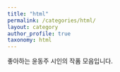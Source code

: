```yaml
---
title: "html"
permalink: /categories/html/
layout: category
author_profile: true
taxonomy: html
---
```


좋아하는 윤동주 시인의 작품 모음입니다.
